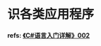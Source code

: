 # 识各类应用程序

#### refs: [《C#语言入门详解》002](https://www.bilibili.com/video/BV13b411b7Ht?vd_source=616e276516e4dce24f4cb65934cba737&spm_id_from=333.788.videopod.episodes&p=2)

